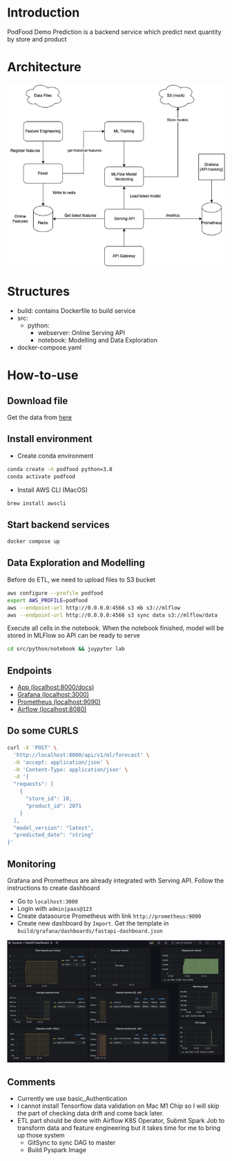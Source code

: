 # Introduction
PodFood Demo Prediction is a backend service which predict next quantity by store and product

# Architecture

![architecture](pod.drawio.png)

# Structures

- build:  contains Dockerfile to build service
- src:
  - python:
    - webserver: Online Serving API
    - notebook: Modelling and Data Exploration
- docker-compose.yaml

# How-to-use

## Download file

Get the data from [here](https://drive.google.com/file/d/1daYnIM5MSdRueZf7HvqSRA8VjijxT3JY/view)

## Install environment

- Create conda environment

```bash
conda create -n podfood python=3.8
conda activate podfood
```

- Install AWS CLI (MacOS)

``` bash
brew install awscli
```

## Start backend services

```bash
docker compose up
```

## Data Exploration and Modelling
Before do ETL, we need to upload files to S3 bucket

```bash
aws configure --profile podfood
export AWS_PROFILE=podfood
aws --endpoint-url http://0.0.0.0:4566 s3 mb s3://mlflow
aws --endpoint-url http://0.0.0.0:4566 s3 sync data s3://mlflow/data
```

Execute all cells in the notebook. When the notebook finished, model will be stored in MLFlow so API can be ready to serve

```bash
cd src/python/notebook && juypyter lab
```

## Endpoints

- [App (localhost:8000/docs)](localhost:8000/docs)
- [Grafana (localhost:3000)](localhost:3000)
- [Prometheus (localhost:9090)](localhost:9090)
- [Airflow (localhost:8080)](localhost:8080)

## Do some CURLS

```bash
curl -X 'POST' \
  'http://localhost:8000/api/v1/ml/forecast' \
  -H 'accept: application/json' \
  -H 'Content-Type: application/json' \
  -d '{
  "requests": [
    {
      "store_id": 10,
      "product_id": 2071
    }
  ],
  "model_version": "latest",
  "predicted_date": "string"
}'
```

## Monitoring

Grafana and Prometheus are already integrated with Serving API. Follow the instructions to create dashboard

- Go to `localhost:3000`
- Login with `admin|pass@123`
- Create datasource Prometheus with link `http://prometheus:9090`
- Create new dashboard by `Import`. Get the template in `build/grafana/dashboards/fastapi-dashboard.json`

![grafana](grafana.png)

## Comments

- Currently we use basic_Authentication
- I cannot install Tensorflow data validation on Mac M1 Chip so I will skip the part of checking data drift and come back later.
- ETL part should be done with Airflow K8S Operator, Submit Spark Job to transform data and feature engineering but it takes time for me to bring up those system
  - GitSync to sync DAG to master
  - Build Pyspark Image